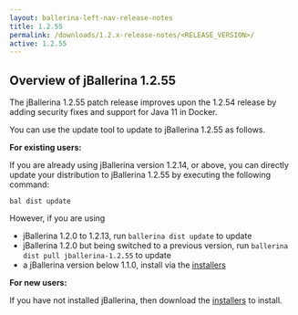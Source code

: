```yaml
---
layout: ballerina-left-nav-release-notes
title: 1.2.55
permalink: /downloads/1.2.x-release-notes/<RELEASE_VERSION>/
active: 1.2.55
---
```


## Overview of jBallerina 1.2.55

The jBallerina 1.2.55 patch release improves upon the 1.2.54 release by adding security fixes and support for Java 11 in Docker.

You can use the update tool to update to jBallerina 1.2.55 as follows.

**For existing users:**

If you are already using jBallerina version 1.2.14, or above, you can directly update your distribution to jBallerina 1.2.55 by executing the following command:

```
bal dist update
```

However, if you are using

- jBallerina 1.2.0 to 1.2.13, run `ballerina dist update` to update
- jBallerina 1.2.0 but being switched to a previous version, run `ballerina dist pull jballerina-1.2.55` to update
- a jBallerina version below 1.1.0, install via the [installers](https://ballerina.io/downloads/)

**For new users:**

If you have not installed jBallerina, then download the [installers](https://ballerina.io/downloads/) to install.

<style>.cGitButtonContainer, .cBallerinaTocContainer {display:none;}</style>
